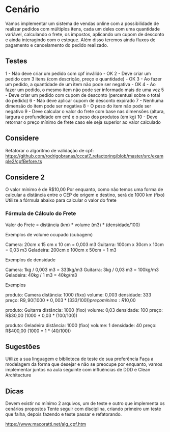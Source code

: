 # Cenário

Vamos implementar um sistema de vendas online com a possibilidade de realizar pedidos com múltiplos itens, cada um deles com uma quantidade variável, calculando o frete, os impostos, aplicando um cupom de desconto e ainda interagindo com o estoque. Além disso teremos ainda fluxos de pagamento e cancelamento do pedido realizado.

## Testes

1 - Não deve criar um pedido com cpf inválido - OK
2 - Deve criar um pedido com 3 itens (com descrição, preço e quantidade) - OK
3 - Ao fazer um pedido, a quantidade de um item não pode ser negativa - OK
4 - Ao fazer um pedido, o mesmo item não pode ser informado mais de uma vez
5 - Deve criar um pedido com cupom de desconto (percentual sobre o total do pedido)
6 - Não deve aplicar cupom de desconto expirado
7 - Nenhuma dimensão do item pode ser negativa
8 - O peso do item não pode ser negativo
9 - Deve calcular o valor do frete com base nas dimensões (altura, largura e profundidade em cm) e o peso dos produtos (em kg)
10 - Deve retornar o preço mínimo de frete caso ele seja superior ao valor calculado

## Considere

Refatorar o algoritmo de validação de cpf: https://github.com/rodrigobranas/cccat7_refactoring/blob/master/src/example2/cpfBefore.ts

## Considere 2

O valor mínimo é de R$10,00
Por enquanto, como não temos uma forma de calcular a distância entre o CEP de origem e destino, será de 1000 km (fixo)
Utilize a fórmula abaixo para calcular o valor do frete

### Fórmula de Cálculo do Frete

Valor do Frete = distância (km) * volume (m3) * (densidade/100)

Exemplos de volume ocupado (cubagem)

Camera: 20cm x 15 cm x 10 cm = 0,003 m3
Guitarra: 100cm x 30cm x 10cm = 0,03 m3
Geladeira: 200cm x 100cm x 50cm = 1 m3

Exemplos de densidade

Camera: 1kg / 0,003 m3 = 333kg/m3
Guitarra: 3kg / 0,03 m3 = 100kg/m3
Geladeira: 40kg / 1 m3 = 40kg/m3

Exemplos

produto: Camera
distância: 1000 (fixo)
volume: 0,003
densidade: 333
preço: R$9,90 (1000 * 0,003 * (333/100))
preço mínimo: R$10,00

produto: Guitarra
distância: 1000 (fixo)
volume: 0,03
densidade: 100
preço: R$30,00 (1000 * 0,03 * (100/100))

produto: Geladeira
distância: 1000 (fixo)
volume: 1
densidade: 40
preço: R$400,00 (1000 * 1 * (40/100))

## Sugestões

Utilize a sua linguagem e biblioteca de teste de sua preferência
Faça a modelagem da forma que desejar e não se preocupe por enquanto, vamos implementar juntos na aula seguinte com influências de DDD e Clean Architecture

## Dicas

Devem existir no mínimo 2 arquivos, um de teste e outro que implementa os cenários propostos
Tente seguir com disciplina, criando primeiro um teste que falha, depois fazendo e teste passar e refatorando.

https://www.macoratti.net/alg_cpf.htm

